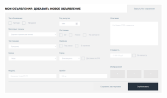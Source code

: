 
![alt text](https://raw.githubusercontent.com/Altentaller/order-form/master/screen.png?token=AE2MPG3BJCC2DESQJYIXZK3BSYCCI "screenshot")

